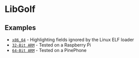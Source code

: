 # LibGolf

## Examples

* [`x86_64`](./01_dead_bytes) - Highlighting fields ignored by the Linux ELF loader
* [`32-Bit ARM`](./02_arm32) - Tested on a Raspberry Pi
* [`64-Bit ARM`](./03_aarch64) - Tested on a PinePhone
